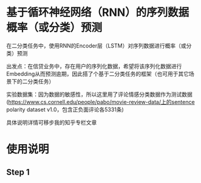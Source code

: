 # 基于循环神经网络（RNN）的序列数据概率（或分类）预测
在二分类任务中，使用RNN的Encoder层（LSTM）对序列数据进行概率（或分类）预测

出发点：在信贷业务中，存在用户的序列化数据，希望将该序列化数据进行Embedding从而预测逾期，因此搭了个基于二分类任务的框架（也可用于其它场景下的二分类任务）

实验数据集：因为数据的敏感性，所以这里用了评论情感分类数据作为测试数据(https://www.cs.cornell.edu/people/pabo/movie-review-data/上的sentence polarity dataset v1.0，包含正负面评论各5331条)

具体说明详情可移步我的知乎专栏文章

# 使用说明
## Step 1
